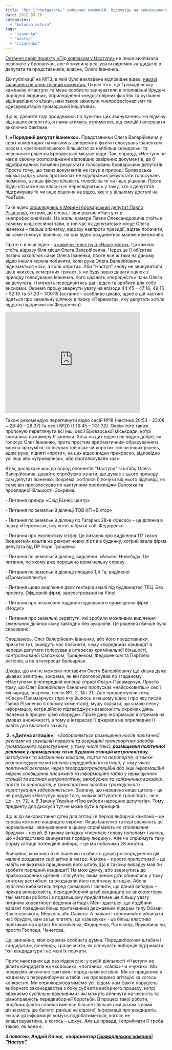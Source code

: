 ```yaml
---
title: "Про \"порядність\" виборчих кампаній. Відповідь на звинувачення"
date: 2012-09-28
categories: 
  - "kolonka-avtora"
tags: 
  - "ivanenko"
  - "nastup"
  - "rizanenko"
---
```


[Остання серія проекту «Під ковпаком у Наступу»](http://www.youtube.com/watch?v=IOLFpxyPVQQ&feature=plcp) не лише викликала резонанс у броварчан, але й змусила реагувати окремих кандидатів в депутати та представників, власне, Олега Іваненка.

До публікації на МПЗ, в якій було викладене відповідне відео, [наразі залишено не один гнівний коментар.](https://mpz.brovary.org/hto-z-kandidativ-rozigruye-dityachu-kartu/) Окрім того, що Громадянську кампанію «Наступ» та мене особисто звинуватили в «поливанні брудом порядної людини», оприлюдненні «недостовірних фактів» та «утіканні від інвалідного візка», нам також закинули «непрофесіоналізм» та «дискредитацію громадської ініціативи».

Що ж, давайте тоді пройдемось по пунктам цих звинувачень. На відміну від наших опонентів, я намагатимусь утриматись від емоцій і оперувати виключно фактами.

**1\. «Порядний депутат Іваненко».** Представники Олега Валерійовича у своїх коментарях намагались заперечити факти голосувань Іваненком разом з «регіоналівською» більшістю за найбільш скандальні та резонансні рішення Броварської міської ради. Так, справді, «Наступ» не має в своєму розпорядженні відповідно завірених документів, де б відображались поіменні результати голосувань броварських депутатів. Просто тому, що таких документів не існує в природі: Броварська міська рада у своїх протоколах не відображає результати голосувань поіменно, а лише фіксує кількість голосів за те чи інше рішення. Проте будь-хто може на власні очі пересвідчитись у тому, хто з депутатів підтримував те чи інше рішення на відео, яке є у вільному доступі на YouTube.

Таке відео [оприлюднює в Мережі броварський депутат Павло Різаненко](http://www.youtube.com/user/PavloRizanenko), котрий, до слова, і звинуватив «Наступ» в «непрофесіоналізмі». На жаль, камера Павла Олександровича стоїть в самому кінці сесійної зали, в той час як депутатське місце Олега Іваненка – перше спочатку, відразу навпроти президії, відтак побачити, як саме голосує Іваненко, на цих відео роздивитись майже неможливо.

Проте є й інші відео – [з камери телестудії «Наше місто».](http://www.youtube.com/results?search_query=%D0%BE%D1%84%D1%96%D1%86%D1%96%D0%B9%D0%BD%D0%B8%D0%B9+%D1%81%D1%8E%D0%B6%D0%B5%D1%82+%D1%81%D0%B5%D1%81%D1%96%D1%8F+%D0%B1%D1%80%D0%BE%D0%B2%D0%B0%D1%80%D1%81%D1%8C%D0%BA%D0%BE%D1%97+%D0%BC%D1%96%D1%81%D1%8C%D0%BA%D0%BE%D1%97+%D1%80%D0%B0%D0%B4%D0%B8&oq=%D0%BE%D1%84%D1%96%D1%86%D1%96%D0%B9%D0%BD%D0%B8%D0%B9+%D1%81%D1%8E%D0%B6%D0%B5%D1%82+%D1%81%D0%B5%D1%81%D1%96%D1%8F+%D0%B1%D1%80%D0%BE%D0%B2%D0%B0%D1%80%D1%81%D1%8C%D0%BA%D0%BE%D1%97+%D0%BC%D1%96%D1%81%D1%8C%D0%BA%D0%BE%D1%97+%D1%80%D0%B0%D0%B4%D0%B8&gs_l=youtube.3..35i39.4358514.4358842.0.4359755.3.3.0.0.0.0.77.224.3.3.0...0.0...1ac.1.7nmyco3Sa7U) Ця камера стоїть відразу біля місця Олега Валерійовича. Через це її об’єктив погано захоплює саме Олега Іваненка, проте все ж таки на даному відео інколи можна побачити, коли рука Олега Валерійовича піднімається «за», а коли «проти». Аби "Наступ" знову не звинуватили ще в якихось «смертних гріхах», я не буду зараз давати оцінок з приводу голосування Іваненка. Кого цікавить «порядність» пана Олега як депутата, ті можуть передивитись дані відео та зробити для себе висновки. Окремо прошу звернути увагу на епізоди 44:45 – 47:16, 49:15 – 52:10 та 57:20 – 1:00:15 (останнє – особливо цікаво, адже в цій частині йдеться про земельну ділянку в парку «Перемога», яку депутати хотіли віддати підприємству Федоренка).

<iframe src="http://www.youtube.com/embed/xT5CSVu3T_w" frameborder="0" width="420" height="315"></iframe>

Також рекомендую переглянути відео сесій №18 (частина 20:53 – 23:08 + 26:40 – 28:37) та сесії №20 (1:16:45 – 1:31:30). Окрім того також пропоную переглянути всі інші сесії Броварської міськради, котрі знімались на камеру Різаненка. Хоча на цих відео і не видно добре, як голосує Олег Іваненко, проте простим арифметичним обрахуванням можна зрозуміти, голосував той «за» чи «проти» тих чи інших рішень, адже руки, підняті «проти», на цих відео видно прекрасно, відповідно усі інші або «утримались», або проголосували «за».

Втім, дослухаючись до порад опонентів "Наступу" зі штабу Олега Валерійовича, давайте спробуємо взнати, що думає з цього приводу сам депутат Іваненко. Зокрема, хотілося б почути від нього відповіді, як саме він проголосував по наступним пропозиціям Сапожка та провладної більшості. Зокрема:

\- Питання оренди «Схід Бізнес центр»

\- Питання по земельній ділянці ТОВ КП «Віктор»

\- Питання по земельній ділянці по Гагаріна 28-в «Феско» - це ділянка в парку «Перемога», яку хотів забрати собі Федоренко

\- Питання про експертизу літфів. Це питання про виділення 117 тисяч бюджетних коштів на ремонт нових ліфтів в будинку, котрий звела фірма депутата від ПР Ігоря Трощенка

\- Питання по земельній ділянці, виділеної  «Альянс Новобуд». Це питання, по якому вже порушено кримінальну справу.

\- Питання по земельній ділянці площею 1,4 Га, виділеної «Промкомплекту»

\- Питання щодо виділення двох гектарів землі під будівництво ТЕЦ. Без проекту. Офшорній фірмі, зареєстрованої на Кіпрі.

\- Питання про незаконне надання підвального приміщення фірмі «Нодус»

\- Питання про земельні сервітути, які зробили можливим виділення земельних ділянок кому завгодно без аукціонів. Це рішення пізніше було скасовано.

Сподіваюсь, Олег Валерійович Іваненко, або його представники, присутні тут, знайдуть час пояснити, чому «порядний» кандидат в народні депутати голосував в інтересах кримінальної більшості, контрольованої Сапожком, Трощенком, Федоренком та Партіїєю регіонів, а не в інтересах броварчан.

Шкода, що ми не можемо поставити Олегу Валерійовичу ще кілька дуже цікавих запитань, зокрема, як він проголосував по згаданому «Наступом» в попередній колонці справі Фесун-Паламарчук. Просто тому, що Олег Валерійович банально пропускає «найсоковитіші» сесії міськради, зокрема, сесію №1, 2, 14 і 21.  Але продовжуючи тему «Фесун-Паламарчук» (про яку йшлось в нашому відео і про яку писав Павло Різаненко в своєму коментарі), мушу сказати, що я маю певну інформацію, котра дійсно підтверджує незаконність окремих діянь Іваненка в процесі цією оборудки. Проте дану інформацію я отримав на умовах анонімності, а тому в інтересах її джерела не оприлюдню її навіть для власного захисту.

 **2. «Дитяча агітація».**  _«Забороняється розміщення носіїв політичної реклами на зовнішній поверхні та всередині транспортних засобів громадського користування, у тому числі таксі, **розміщення політичної реклами у приміщеннях та на будівлях станцій метрополітену**, автобусних та залізничних вокзалів, портів та аеропортів, а також розповсюдження матеріалів передвиборної агітації, у тому числі політичної реклами, через телерадіотрансляційні або інші інформаційні мережі сповіщання пасажирів та інформаційні табло у приміщеннях станцій та вагонах метрополітену, автобусних та залізничних вокзалів, портів та аеропортів, у транспортних засобах громадського користування забороняється»_. Зазначу, що наведена вище цитата – це не роздуми «Наступу» щодо того, можна агітувати в транспорті, чи ні. Це - ст. 72, ч. 8 Закону України «Про вибори народних депутатів». Тому предмету для дискусії тут не може бути в принципі.

Що ж до використання дітей для агітації в період виборчої кампанії – це справа кожного кандидата окремо. Якщо Іваненко та інші вважають це нормальним і звинувачення в цьому сприймають як «поливання брудом» - нехай. В такому випадку «посипаю голову попелом» і каюсь, що «безпідставно звинуватив порядну людину». Але чи сприймуть таку форму агітації потенційні виборці – це ми побачимо 28 жовтня.

Звичайно, можливо й не Іваненко особисто давав розпорядження цій малечі роздавати свої агітки в метро. А може – просто припустимо! – це навіть не вказівка працівників його штабу.Що в такому випадку мав би зробити порядний кандидат? На мою думку, або звернутись до правоохоронних органів і з'ясувати, яким чином діти опинились у тому клятому вестибюлі та роздавали його політичну агітацію. Або ж публічно вибачитись перед громадою і заявити, що даний випадок – прикра випадковість, передвиборчий штаб кандидата не використовує такі методи роботи і в подальшому приділятиме ще більшу увагу питанню коректності ведення агітації. Мені здається, що подібний варіант поведінки більш притаманний державним лідерам типу Обами, Кваснєвського, Меркель або Саркозі. А варіант: «припиняйте обливати нас брудом, вам за це платять, це «заказуха» - це більш властиво політикам на кшталт Колєсніченка, Федоренка, Ратнікова, Януковича чи, прости Господи, Чечетова.

Це, звичайно, моя скромна особиста думка. Передвиборчим штабам і кандидатам, вочевидь, краще знати, як спонукати виборців підтримати їхні кандидатури і не мені їх повчати.

Проте наостанок ще раз підкреслю: у своїй діяльності «Наступ» не ділить кандидатів на «хороших», «поганих», «своїх» чи «чужих». Ми оперуємо виключно фактами і перед нами усі рівні. Ми не працюємо в жодному з передвиборчих штабів і не проводимо агітацію за когось конкретно. Ми оприлюднюватимемо усі, відомі нам факти порушень виборчого законодавства з боку суб’єктів виборчого процесу, котрі вважаємо суспільно важливими і які можуть вплинути на чесність та рівноправність передвиборчої боротьби. В процесі такої роботи, подібних фактів спливатиме все більше і більше і ми разом з вами дізнаємось ще багато, раніше не відомої, інформації про кандидатів. Інколи ця інформація комусь подобатиметься, когось не влаштовуватиме, а когось – шокує. Але це правда, і сприймати її треба такою, як вона є.

_**З повагою, Андрій Качор,  координатор [Громадянської кампанії "Наступ"](http://www.nastup.info/)**_
